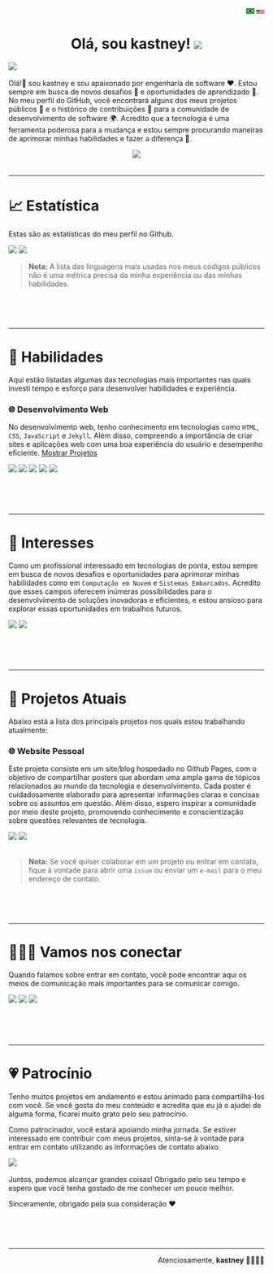 <div align="right">
    <a target="_self" rel="alternate" hreflang="pt-br" href="https://github.com/kastney/kastney/blob/main/README.pt-br.md"><img src="https://github.com/kastney/kastney/blob/main/assets/flags/pt-br.png"></a>
    <a target="_self" rel="alternate" hreflang="en-us" href="https://github.com/kastney/kastney/blob/main/README.md"><img src="https://github.com/kastney/kastney/blob/main/assets/flags/en-us.png"></a>
</div>

<!-- Título -->
<h1 align="center">
    <b>Olá, sou kastney!</b>
    <picture>
        <img src="https://media.giphy.com/media/hvRJCLFzcasrR4ia7z/giphy.gif" width="30">
    </picture>
</h1>

<!-- Animação de console -->
<div align="left">
  <picture>
    <img src="https://readme-typing-svg.herokuapp.com?center=false&height=35&duration=7000&lines=🧑🏻‍💻+Sou+engenheiro+de+software;📰+Crio+conteúdo+tech;☁️+Estudo+cloud+computing;🪐+Sou+entusiasta+em+astronomia;🐶😺+Sou+amante+de+animais;🕹️+Sou+fan+de+jogos;🎸+Sou+aficionado+em+músicas">
  </picture>
</div>

<!-- Seção: Indrodução -->

Olá!👋 sou kastney e sou apaixonado por engenharia de software ❤️. Estou sempre em busca de novos desafios 🎯 e oportunidades de aprendizado 🌱. No meu perfil do GitHub, você encontrará alguns dos meus projetos públicos 🚧 e o histórico de contribuições 🔗 para a comunidade de desenvolvimento de software 🌍. Acredito que a tecnologia é uma ferramenta poderosa para a mudança e estou sempre procurando maneiras de aprimorar minhas habilidades e fazer a diferença 🙂.

<!-- Estatística Streak -->

<div align="center">
    <picture>
        <img src="https://streak-stats.demolab.com?user=kastney&hide_border=true&background=00000000&theme=tokyonight" height="220px"/>
    </picture>
</div>

<br>

---

<!-- Seção: Estatística -->

# **📈 Estatística**

Estas são as estatísticas do meu perfil no Github.

<div>
    <!-- Estatísticas Github -->
    <picture>
        <img src="https://github-readme-stats.vercel.app/api?username=kastney&show_icons=true&count_private=true&custom_title=Estatística%20do%20perfil%20kastney&hide_border=true&theme=tokyonight&bg_color=00000000&hide=issues" height="150px"/>
    </picture>
    <!-- Top linguagens no Github -->
    <picture>
        <img src="https://github-readme-stats.vercel.app/api/top-langs/?username=kastney&layout=compact&custom_title=Linguagens%20mais%20usadas&hide_border=true&langs_count=10&exclude_repo=TIMEG&theme=tokyonight&bg_color=00000000" height="150px"/>
    </picture>
</div>

> **Nota:**
> A lista das linguagens mais usadas nos meus códigos públicos não é uma métrica precisa da minha experiência ou das minhas habilidades.

<br><br><br>

---

<!-- Seção: Habilidades -->

# **🏅 Habilidades**

Aqui estão listadas algumas das tecnologias mais importantes nas quais investi tempo e esforço para desenvolver habilidades e experiência.

### **🌐 Desenvolvimento Web**

No desenvolvimento web, tenho conhecimento em tecnologias como `HTML`, `CSS`, `JavaScript` e `Jekyll`. Além disso, compreendo a importância de criar sites e aplicações web com uma boa experiência do usuário e desempenho eficiente.
[Mostrar Projetos](https://github.com/kastney?tab=repositories&q=website&type=&language=&sort=stargazers)

<div>
    <picture><img src="https://img.shields.io/badge/HTML_5-E34F26?logo=html5&logoColor=white&style=flat"></picture>
    <picture><img src="https://img.shields.io/badge/CSS_3-1572B6?logo=css3&logoColor=white&style=flat"></picture>
    <picture><img src="https://img.shields.io/badge/JavaScript-F7DF1E?logo=javascript&logoColor=444444&style=flat"></picture>
    <picture><img src="https://img.shields.io/badge/Ruby-CC342D?logo=ruby&logoColor=white&style=flat"></picture>
    <picture><img src="https://img.shields.io/badge/Jekyll-CC0000?logo=jekyll&logoColor=white&style=flat"></picture>
</div>

<br><br><br>

---

<!-- Seção: Interesses -->

# **🌱 Interesses**

Como um profissional interessado em tecnologias de ponta, estou sempre em busca de novos desafios e oportunidades para aprimorar minhas habilidades como em `Computação em Nuvem` e `Sistemas Embarcados`. Acredito que esses campos oferecem inúmeras possibilidades para o desenvolvimento de soluções inovadoras e eficientes, e estou ansioso para explorar essas oportunidades em trabalhos futuros.

<div>
    <picture><img src="https://img.shields.io/badge/Azure-0078D4?logo=icloud&logoColor=white&style=flat"></picture>
    <picture><img src="https://img.shields.io/badge/Arduino-00979D?logo=arduino&logoColor=white&style=flat"></picture>
</div>

<br><br><br>

---

<!-- Seção: Projetos Atuais -->

# **🚧 Projetos Atuais**

Abaixo está a lista dos principais projetos nos quais estou trabalhando atualmente:

### **🌐 Website Pessoal**

Este projeto consiste em um site/blog hospedado no Github Pages, com o objetivo de compartilhar posters que abordam uma ampla gama de tópicos relacionados ao mundo da tecnologia e desenvolvimento. Cada poster é cuidadosamente elaborado para apresentar informações claras e concisas sobre os assuntos em questão. Além disso, espero inspirar a comunidade por meio deste projeto, promovendo conhecimento e conscientização sobre questões relevantes de tecnologia.

<div>
    <a href="https://github.com/kastney/kastney.github.io"><img src="https://img.shields.io/badge/Repository-444444?&logo=gitHub&logoColor=white&style=flat"></a>
    <a href="https://kastney.github.io/" target="_blank"><img src="https://img.shields.io/badge/Website_Pessoal-008cff?&style=flat"></a>
</div>

<br>

> **Nota:**
> Se você quiser colaborar em um projeto ou entrar em contato, fique à vontade para abrir uma `issue` ou enviar um `e-mail` para o meu endereço de contato.

<br><br><br>

---

<!-- Seção: Conexão -->

# **🙋🏻‍♂️ Vamos nos conectar**

Quando falamos sobre entrar em contato, você pode encontrar aqui os meios de comunicação mais importantes para se comunicar comigo.

<div>
    <a href="https://www.linkedin.com/in/kastney" target="_blank"><img src="https://img.shields.io/badge/LinkedIn-0a66c2?logo=linkedin&logoColor=white&style=flat"></a>
    <a href="https://instagram.com/kastney" target="_blank"><img src="https://img.shields.io/badge/Instagram-C13584?logo=instagram&logoColor=white&style=flat"></a>
    <a href="mailto:contato@kastney.com" target="_blank"><img src="https://img.shields.io/badge/E%20mail-df0000?logo=maildotru&logoColor=white&style=flat"></a>
</div>

<br><br><br>

---

<!-- Seção: Patrocínio -->

# **💗 Patrocínio**

Tenho muitos projetos em andamento e estou animado para compartilhá-los com você. Se você gosta do meu conteúdo e acredita que eu já o ajudei de alguma forma, ficarei muito grato pelo seu patrocínio.

Como patrocinador, você estará apoiando minha jornada. Se estiver interessado em contribuir com meus projetos, sinta-se à vontade para entrar em contato utilizando as informações de contato abaixo.

<div>
    <a href="https://ko-fi.com/kastney" target="_blank"><img src="https://img.shields.io/badge/Ko_fi-FF5E5B?logo=kofi&logoColor=white&style=flat"></a>
</div>

Juntos, podemos alcançar grandes coisas! Obrigado pelo seu tempo e espero que você tenha gostado de me conhecer um pouco melhor.

Sinceramente, obrigado pela sua consideração ❤️

<br><br><br>

---

<div align="right">
    Atenciosamente, <strong>kastney</strong> 🫱🏼‍🫲🏻
</div>